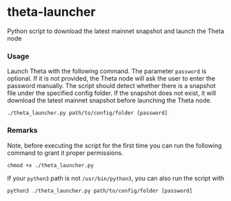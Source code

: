 # theta-launcher

Python script to download the latest mainnet snapshot and launch the Theta node

### Usage

Launch Theta with the following command. The parameter `password` is optional. If it is not provided, the Theta node will ask the user to enter the password manually. The script should detect whether there is a snapshot file under the specified config folder. If the snapshot does not exist, it will download the latest mainnet snapshot before launching the Theta node.

```
./theta_launcher.py path/to/config/folder [password]
```

### Remarks

Note, before executing the script for the first time you can run the following command to grant it proper permissions. 

```
chmod +x ./theta_launcher.py
```

If your `python3` path is not `/usr/bin/python3`, you can also run the script with 

```
python3 ./theta_launcher.py path/to/config/folder [password]
```
